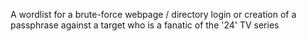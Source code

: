 A wordlist for a brute-force webpage / directory login or creation of a passphrase against a target who is a fanatic of the '24' TV series 
